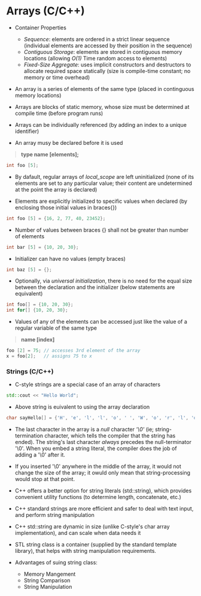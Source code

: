 # Arrays (C/C++)

* Container Properties
	* *Sequence*: elements are ordered in a strict linear sequence (individual elements are accessed by their position in the sequence)
	* *Contiguous Storage*: elements are stored in contiguous memory locations (allowing *O(1)* Time random access to elements)
	* *Fixed-Size Aggregate*: uses implicit constructors and destructors to allocate required space statically (size is compile-time constant; no memory or time overhead)

* An array is a series of elements of the same type (placed in continguous memory locations)

* Arrays are blocks of static memory, whose size must be determined at compile time (before program runs)

* Arrays can be individually referenced (by adding an index to a unique identifier)

* An array musy be declared before it is used
> **type name [elements];**
```cpp
int foo [5];
```

* By dafault, regular arrays of *local_scope* are left uninitialized (none of its elements are set to any particular value; their content are undetermined at the point the array is declared)

* Elements are explicitly initialized to specific values when declared (by enclosing those initial values in braces{})
```cpp
int foo [5] = {16, 2, 77, 40, 23452};
```

* Number of values between braces {} shall not be greater than number of elements
```cpp
int bar [5] = {10, 20, 30};
```

* Initializer can have no values (empty braces)
```cpp
int baz [5] = {};
```

* Optionally, via *universal initialization*, there is no need for the equal size between the declaration and the initializer (below statements are equivalent)
```cpp
int foo[] = {10, 20, 30};
int for[] {10, 20, 30};
```

* Values of any of the elements can be accessed just like the value of a regular variable of the same type
> **name [index]**
```cpp
foo [2] = 75; // accesses 3rd element of the array
x = foo[2];   // assigns 75 to x
```

### Strings (C/C++)

* C-style strings are a special case of an array of characters
```cpp
std::cout << "Hello World";
```

* Above string is euivalent to using the array declaration
```cpp
char sayHello[] = {'H', 'e', 'l', 'l', 'o', ' ', 'W', 'o', 'r', 'l', 'd', '\0'};
```

* The last character in the array is a *null* character *'\0'* (ie; string-termination character, which tells the compiler that the string has ended). The string's last character *always* precedes the null-terminator '\0'. When you embed a string literal, the compiler does the job of adding a '\0' after it.

* If you inserted '\0' anywhere in the middle of the array, it would not change the size of the array; it owuld only mean that string-processing would stop at that point.

* C++ offers a better option for string literals (std::string), which provides convenient utility functions (to determine length, concatenate, etc.)

* C++ standard strings are more efficient and safer to deal with text input, and perform string manipulation

* C++ std::string are dynamic in size (unlike  C-style's char array implementation), and can scale when data needs it

* STL string class is a container (supplied by the standard template library), that helps with string manipulation requirements.

* Advantages of suing string class: 
	* Memory Mangement
	* String Comparison
	* String Manipulation
